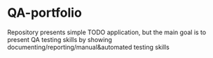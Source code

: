 # QA-portfolio
Repository presents simple TODO application, but the main goal is to present QA testing skills by showing documenting/reporting/manual&amp;automated testing skills
